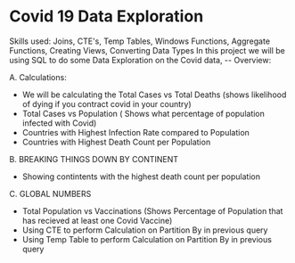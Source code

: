 # Covid 19 Data Exploration 

Skills used: Joins, CTE's, Temp Tables, Windows Functions, Aggregate Functions, Creating Views, Converting Data Types
In this project we will be using SQL to do some Data Exploration on the Covid data, 
-- Overview:

A. Calculations:
  
  
  - We will be calculating the Total Cases vs Total Deaths (shows likelihood of dying if you contract covid in your country)
  - Total Cases vs Population ( Shows what percentage of population infected with Covid)
  - Countries with Highest Infection Rate compared to Population
  - Countries with Highest Death Count per Population

    
B. BREAKING THINGS DOWN BY CONTINENT

  -  Showing contintents with the highest death count per population


C. GLOBAL NUMBERS

  - Total Population vs Vaccinations (Shows Percentage of Population that has recieved at least one Covid Vaccine)
  - Using CTE to perform Calculation on Partition By in previous query
  - Using Temp Table to perform Calculation on Partition By in previous query
